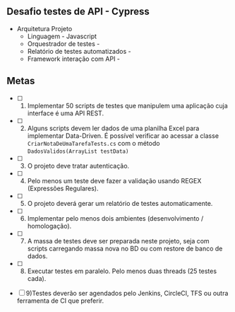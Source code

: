 ## Desafio testes de API - Cypress

- Arquitetura Projeto
	- Linguagem		- Javascript
	- Orquestrador de testes - 
	- Relatório de testes automatizados - 
	- Framework interação com API - 

## Metas

- [ ]	1) Implementar 50 scripts de testes que manipulem uma aplicação cuja interface é uma API REST. 
 
- [ ]	2) Alguns scripts devem ler dados de uma planilha Excel para implementar Data-Driven.
É possível verificar ao acessar a classe `CriarNotaDeUmaTarefaTests.cs` com o método `DadosValidos(ArrayList testData)`


- [ ]	3) O projeto deve tratar autenticação.

- [ ]	4) Pelo menos um teste deve fazer a validação usando REGEX (Expressões Regulares).

- [ ]	5) O projeto deverá gerar um relatório de testes automaticamente.

- [ ]	6) Implementar pelo menos dois ambientes (desenvolvimento / homologação).

- [ ]	7) A massa de testes deve ser preparada neste projeto, seja com scripts carregando massa nova no BD ou com restore de banco de dados.

- [ ]	8) Executar testes em paralelo. Pelo menos duas threads (25 testes cada).

- [ ]	9)Testes deverão ser agendados pelo Jenkins, CircleCI, TFS ou outra ferramenta de CI que preferir.
 

